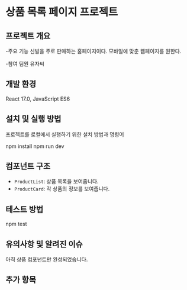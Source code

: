 # 상품 목록 페이지 프로젝트

## 프로젝트 개요

-주요 기능
신발을 주로 판매하는 홈페이지이다. 모바일에 맞춘 웹페이지를 원한다.

-참여 팀원
유자씨

## 개발 환경

React 17.0, JavaScript ES6

## 설치 및 실행 방법

프로젝트를 로컬에서 실행하기 위한 설치 방법과 명령어

npm install
npm run dev

## 컴포넌트 구조

- `ProductList`: 상품 목록을 보여줍니다.
- `ProductCard`: 각 상품의 정보를 보여줍니다.

## 테스트 방법

npm test

## 유의사항 및 알려진 이슈

아직 상품 컴포넌트만 완성되었습니다.


## 추가 항목

